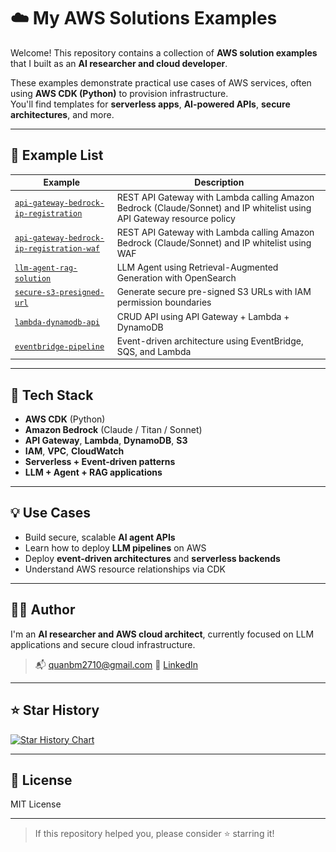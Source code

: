# ☁️ My AWS Solutions Examples

Welcome! This repository contains a collection of **AWS solution examples** that I built as an **AI researcher and cloud developer**.

These examples demonstrate practical use cases of AWS services, often using **AWS CDK (Python)** to provision infrastructure.  
You'll find templates for **serverless apps**, **AI-powered APIs**, **secure architectures**, and more.

---

## 📂 Example List

| Example | Description |
|--------|-------------|
| [`api-gateway-bedrock-ip-registration`](./api-gateway-bedrock-ip-registration) | REST API Gateway with Lambda calling Amazon Bedrock (Claude/Sonnet) and IP whitelist using API Gateway resource policy| ![api-gateway-bedrock-ip-registration-image](./api-gateway-bedrock-ip-registration/api-gateway-bedrock-ip-registration.png)|
| [`api-gateway-bedrock-ip-registration-waf`](./api-gateway-bedrock-ip-registration-waf) | REST API Gateway with Lambda calling Amazon Bedrock (Claude/Sonnet) and IP whitelist using WAF|
| [`llm-agent-rag-solution`](./llm-agent-rag-solution) | LLM Agent using Retrieval-Augmented Generation with OpenSearch | |
| [`secure-s3-presigned-url`](./secure-s3-presigned-url) | Generate secure pre-signed S3 URLs with IAM permission boundaries | |
| [`lambda-dynamodb-api`](./lambda-dynamodb-api) | CRUD API using API Gateway + Lambda + DynamoDB | |
| [`eventbridge-pipeline`](./eventbridge-pipeline) | Event-driven architecture using EventBridge, SQS, and Lambda | |

---

## 🧰 Tech Stack

- **AWS CDK** (Python)
- **Amazon Bedrock** (Claude / Titan / Sonnet)
- **API Gateway**, **Lambda**, **DynamoDB**, **S3**
- **IAM**, **VPC**, **CloudWatch**
- **Serverless + Event-driven patterns**
- **LLM + Agent + RAG applications**

---

## 💡 Use Cases

- Build secure, scalable **AI agent APIs**
- Learn how to deploy **LLM pipelines** on AWS
- Deploy **event-driven architectures** and **serverless backends**
- Understand AWS resource relationships via CDK

---

## 🧑‍💻 Author

I'm an **AI researcher and AWS cloud architect**, currently focused on LLM applications and secure cloud infrastructure.

<!-- > 🔗 [Portfolio Website](https://yourwebsite.com)   -->
> 📬 quanbm2710@gmail.com
> 💼 [LinkedIn](https://linkedin.com/in/yourname)

---

## ⭐️ Star History

[![Star History Chart](https://api.star-history.com/svg?repos=your-username/aws-solutions-hub&type=Date)](https://star-history.com/#your-username/aws-solutions-hub&Date)

---

## 📄 License

MIT License

---

> If this repository helped you, please consider ⭐️ starring it!
